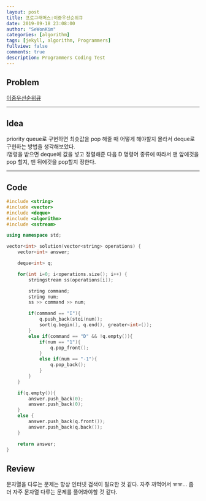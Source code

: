 ```yaml
---
layout: post
title: 프로그래머스:이중우선순위큐
date: 2019-09-18 23:08:00
author: "SeWonKim"
categories: [algorithm]
tags: [jekyll, algorithm, Programmers]
fullview: false
comments: true
description: Programmers Coding Test
---
```


## Problem

[이중우선순위큐](https://programmers.co.kr/learn/courses/30/lessons/42628)

---

## Idea

priority queue로 구현하면 최솟값을 pop 해줄 때 어떻게 해야할지 몰라서 deque로 구현하는 방법을 생각해보았다.  
I명령을 받으면 deque에 값을 넣고 정렬해준 다음 D 명령어 종류에 따라서 맨 앞에것을 pop 할지, 맨 뒤에것을 pop할지 정한다.

---

## Code

```cpp
#include <string>
#include <vector>
#include <deque>
#include <algorithm>
#include <sstream>

using namespace std;

vector<int> solution(vector<string> operations) {
    vector<int> answer;

    deque<int> q;

    for(int i=0; i<operations.size(); i++) {
        stringstream ss(operations[i]);

        string command;
        string num;
        ss >> command >> num;

        if(command == "I"){
            q.push_back(stoi(num));
            sort(q.begin(), q.end(), greater<int>());
        }
        else if(command == "D" && !q.empty()){
            if(num == "1"){
                q.pop_front();
            }
            else if(num == "-1"){
                q.pop_back();
            }
        }
    }

    if(q.empty()){
        answer.push_back(0);
        answer.push_back(0);
    }
    else {
        answer.push_back(q.front());
        answer.push_back(q.back());
    }

    return answer;
}
```

## Review

문자열을 다루는 문제는 항상 인터넷 검색이 필요한 것 같다. 자주 까먹어서 ㅠㅠ...
좀 더 자주 문자열 다루는 문제를 풀어봐야할 것 같다.
